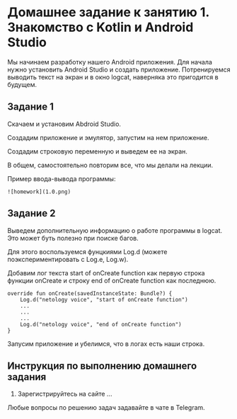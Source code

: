 # Домашнее задание к занятию 1. Знакомство с Kotlin и Android Studio 

Мы начинаем разработку нашего Android приложения. Для начала нужно установить Android Studio и создать приложение.
Потренируемся выводить текст на экран и в окно logcat, наверняка это пригодится в будущем.  

## Задание 1
Скачаем и установим Abdroid Studio.

Создадим приложение и эмулятор, запустим на нем приложение.

Создадим строковую переменную и выведем ее на экран.

В общем, самостоятельно повторим все, что мы делали на лекции.

Пример ввода-вывода программы: 
```
![homework](1.0.png)
```

## Задание 2

Выведем дополнительную информацию о работе программы в logcat. Это может буть полезно при поиске багов.

Для этого воспользуемся фунцкиями Log.d (можете поэкспериментировать с Log.e, Log.w).

Добавим лог текста start of onCreate function как первую строка функции onCreate и строку end of onCreate function как последнюю.

```
override fun onCreate(savedInstanceState: Bundle?) {
    Log.d("netology voice", "start of onCreate function")
    ...
    ...
    ...
    Log.d("netology voice", "end of onCreate function")
}
```

Запусим приложение и убелимся, что в логах есть наши строка.

## Инструкция по выполнению домашнего задания

1. Зарегистрируйтесь на сайте ...

Любые вопросы по решению задач задавайте в чате в Telegram.
